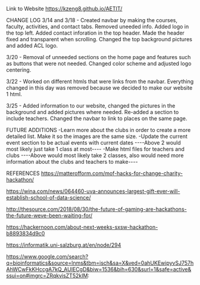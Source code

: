Link to Website
https://kzeng8.github.io/AETIT/

CHANGE LOG
3/14 and 3/18 - Created navbar by making the courses, faculty, activities, and contact tabs. Removed uneeded info. Added logo in the top left. Added contact inforation in the top header. Made the header fixed and transparent when scrolling. Changed the top background pictures and added ACL logo.

3/20 - Removal of unneeded sections on the home page and features such as buttons that were not needed. Changed color scheme and adjusted logo centering.

3/22 - Worked on different htmls that were links from the navbar. Everything changed in this day was removed because we decided to make our website 1 html.

3/25 - Added information to our website, changed the pictures in the background and added pictures where needed. Re-added a section to include teachers. Changed the navbar to link to places on the same page.

FUTURE ADDITIONS
-Learn more about the clubs in order to create a more detailed list. Make it so the images are the same size.
-Update the current event section to be actual events with current dates
----Above 2 would most likely just take 1 class at most----
-Make html files for teachers and clubs
----Above would most likely take 2 classes, also would need more information about the clubs and teachers to make----

REFERENCES
https://matterofform.com/mof-hacks-for-change-charity-hackathon/

https://wina.com/news/064460-uva-announces-largest-gift-ever-will-establish-school-of-data-science/

http://thesource.com/2018/08/30/the-future-of-gaming-are-hackathons-the-future-weve-been-waiting-for/

https://hackernoon.com/about-next-weeks-sxsw-hackathon-b8893834d9c0

https://informatik.uni-salzburg.at/en/node/294

https://www.google.com/search?q=bioinformatics&source=lnms&tbm=isch&sa=X&ved=0ahUKEwipyvSJ757hAhWCwFkKHccgA7kQ_AUIECgD&biw=1536&bih=630&surl=1&safe=active&ssui=on#imgrc=ZRqkvisZT52kIM:

